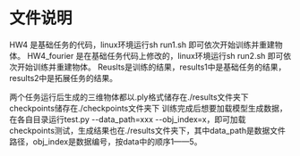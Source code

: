 # 文件说明

HW4 是基础任务的代码，linux环境运行sh run1.sh 即可依次开始训练并重建物体。
HW4_fourier 是在基础任务代码上修改的，linux环境运行sh run2.sh 即可依次开始训练并重建物体。
Reuslts是训练的结果，results1中是基础任务的结果，results2中是拓展任务的结果。

两个任务运行后生成的三维物体都以.ply格式储存在./results文件夹下 checkpoints储存在./checkpoints文件夹下
训练完成后想要加载模型生成数据，在各自目录运行test.py --data_path=xxx --obj_index=x，即可加载
checkpoints测试，生成结果也在./results文件夹下，其中data_path是数据文件路径，obj_index是数据编号，按data中的顺序1——5。
